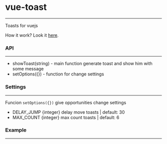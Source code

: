 # vue-toast
-----------
Toasts for vuejs

How it work? Look it [here](http://astaroverov.github.io/).

### API
-------

* showToast(string) - main function generate toast and show him with some message
* setOptions({}) - function for change settings

### Settings
------------

Funcion <code>setOptions({})</code> give opportunities change settings
* DELAY_JUMP {integer} delay move toasts | default: 30
* MAX_COUNT {integer} max count toasts | default: 6

### Example
-----------

<code>


